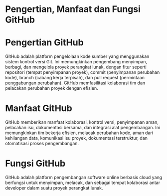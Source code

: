# Pengertian, Manfaat dan Fungsi GitHub

# Pengertian GitHub


GitHub adalah platform pengelolaan kode sumber yang menggunakan sistem kontrol versi Git. Ini memungkinkan pengembang menyimpan, berbagi, dan mengelola proyek perangkat lunak, dengan fitur seperti repositori (tempat penyimpanan proyek), commit (penyimpanan perubahan kode), branch (cabang kerja terpisah), dan pull request (permintaan penggabungan perubahan). GitHub memfasilitasi kolaborasi tim dan pelacakan perubahan proyek dengan efisien.

# Manfaat GitHub

GitHub memberikan manfaat kolaborasi, kontrol versi, penyimpanan aman, pelacakan isu, dokumentasi bersama, dan integrasi alat pengembangan. Ini memungkinkan tim bekerja efisien, melacak perubahan kode, aman dari kehilangan data, komunikasi isu proyek, dokumentasi terstruktur, dan otomatisasi proses pengembangan.

# Fungsi GitHub

GitHub adalah platform pengembangan software online berbasis cloud yang berfungsi untuk menyimpan, melacak, dan sebagai tempat kolaborasi antar developer dalam suatu proyek perangkat lunak.
